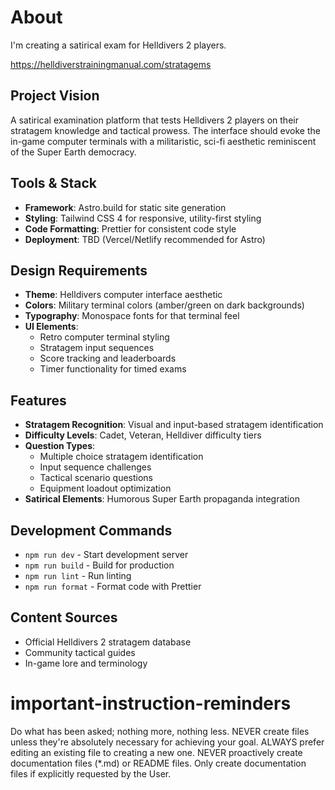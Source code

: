 
# About

I'm creating a satirical exam for Helldivers 2 players.

https://helldiverstrainingmanual.com/stratagems

## Project Vision

A satirical examination platform that tests Helldivers 2 players on their stratagem knowledge and tactical prowess. The interface should evoke the in-game computer terminals with a militaristic, sci-fi aesthetic reminiscent of the Super Earth democracy.

## Tools & Stack

- **Framework**: Astro.build for static site generation
- **Styling**: Tailwind CSS 4 for responsive, utility-first styling  
- **Code Formatting**: Prettier for consistent code style
- **Deployment**: TBD (Vercel/Netlify recommended for Astro)

## Design Requirements

- **Theme**: Helldivers computer interface aesthetic
- **Colors**: Military terminal colors (amber/green on dark backgrounds)
- **Typography**: Monospace fonts for that terminal feel
- **UI Elements**: 
  - Retro computer terminal styling
  - Stratagem input sequences
  - Score tracking and leaderboards
  - Timer functionality for timed exams

## Features

- **Stratagem Recognition**: Visual and input-based stratagem identification
- **Difficulty Levels**: Cadet, Veteran, Helldiver difficulty tiers
- **Question Types**:
  - Multiple choice stratagem identification
  - Input sequence challenges
  - Tactical scenario questions
  - Equipment loadout optimization
- **Satirical Elements**: Humorous Super Earth propaganda integration

## Development Commands

- `npm run dev` - Start development server
- `npm run build` - Build for production
- `npm run lint` - Run linting
- `npm run format` - Format code with Prettier

## Content Sources

- Official Helldivers 2 stratagem database
- Community tactical guides
- In-game lore and terminology

# important-instruction-reminders
Do what has been asked; nothing more, nothing less.
NEVER create files unless they're absolutely necessary for achieving your goal.
ALWAYS prefer editing an existing file to creating a new one.
NEVER proactively create documentation files (*.md) or README files. Only create documentation files if explicitly requested by the User.
